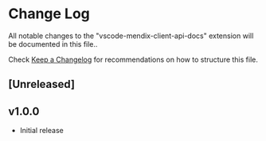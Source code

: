 # Change Log

All notable changes to the "vscode-mendix-client-api-docs" extension will be documented in this file..

Check [Keep a Changelog](http://keepachangelog.com/) for recommendations on how to structure this file.

## [Unreleased]

## v1.0.0
- Initial release
